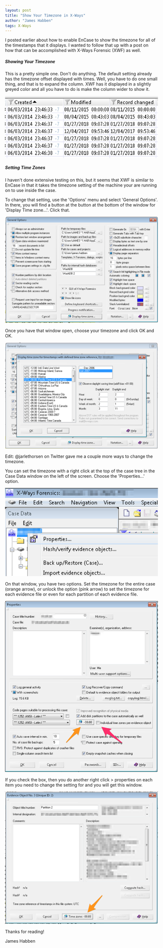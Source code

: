 ```yaml
---
layout: post
title: "Show Your Timezone in X-Ways"
author: "James Habben"
tags: X-Ways
---
```


I posted earlier about how to enable EnCase to show the timezone for all of the timestamps that it displays. I wanted to follow that up with a post on how that can be accomplished with X-Ways Forensic (XWF) as well.

##### Showing Your Timezone

This is a pretty simple one. Don't do anything. The default setting already has the timezone offset displayed with times. Well, you have to do one small thing, and that is to expand the column. XWF has it displayed in a slightly greyed color and all you have to do is make the column wider to show it.

![xwf-time-display](/images/2018/04/xwf-time-display.png)

##### Setting Time Zones

I haven't done extensive testing on this, but it seems that XWF is similar to EnCase in that it takes the timezone setting of the machine your are running on to use inside the case.

To change that setting, use the 'Options' menu and select 'General Options'. In there, you will find a button at the button at the bottom of the window for 'Display Time zone...'. Click that.

![xwf-time-general](/images/2018/04/xwf-time-general.png)

Once you have that window open, choose your timezone and click OK and OK.

![xwf-time-timezone1](/images/2018/04/xwf-time-timezone1.png)

Edit: @jarlethorsen on Twitter gave me a couple more ways to change the timezone.

You can set the timezone with a right click at the top of the case tree in the Case Data window on the left of the screen. Choose the 'Properties...' option.

![xwf-time-click](/images/2018/04/xwf-time-click.png)

On that window, you have two options. Set the timezone for the entire case (orange arrow), or unlock the option (pink arrow) to set the timezone for each evidence file or even for each partition of each evidence file.

![xwf-time-case](/images/2018/04/xwf-time-case.png)

If you check the box, then you do another right click &gt; properties on each item you need to change the setting for and you will get this window.

![xwf-time-partition](/images/2018/04/xwf-time-partition.png)

Thanks for reading!

James Habben
